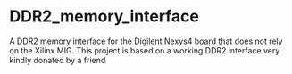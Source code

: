 # DDR2_memory_interface
A DDR2 memory interface for the Digilent Nexys4 board that does not rely on the Xilinx MIG.  This project is based on a working DDR2 interface very kindly donated by a friend
